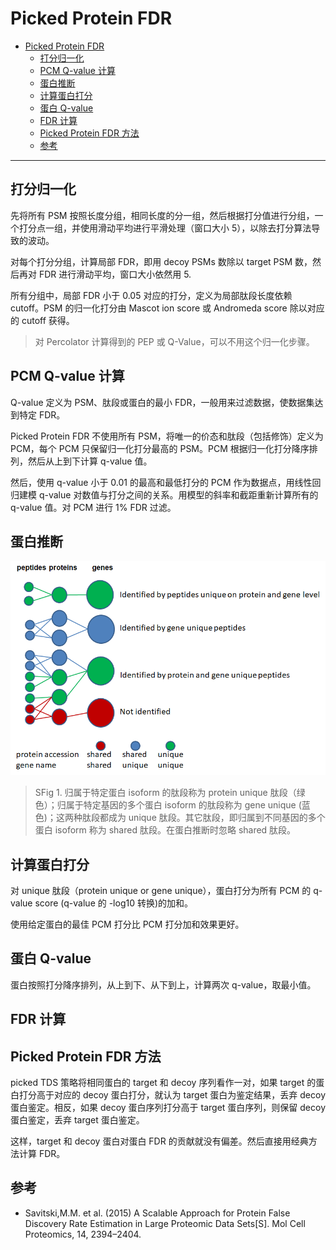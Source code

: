 # Picked Protein FDR

- [Picked Protein FDR](#picked-protein-fdr)
  - [打分归一化](#打分归一化)
  - [PCM Q-value 计算](#pcm-q-value-计算)
  - [蛋白推断](#蛋白推断)
  - [计算蛋白打分](#计算蛋白打分)
  - [蛋白 Q-value](#蛋白-q-value)
  - [FDR 计算](#fdr-计算)
  - [Picked Protein FDR 方法](#picked-protein-fdr-方法)
  - [参考](#参考)

***

## 打分归一化

先将所有 PSM 按照长度分组，相同长度的分一组，然后根据打分值进行分组，一个打分点一组，并使用滑动平均进行平滑处理（窗口大小 5），以除去打分算法导致的波动。

对每个打分分组，计算局部 FDR，即用 decoy PSMs 数除以 target PSM 数，然后再对 FDR 进行滑动平均，窗口大小依然用 5.

所有分组中，局部 FDR 小于 0.05 对应的打分，定义为局部肽段长度依赖 cutoff。PSM 的归一化打分由 Mascot ion score 或 Andromeda score 除以对应的 cutoff 获得。

> 对 Percolator 计算得到的 PEP 或 Q-Value，可以不用这个归一化步骤。

## PCM Q-value 计算

Q-value 定义为 PSM、肽段或蛋白的最小 FDR，一般用来过滤数据，使数据集达到特定 FDR。

Picked Protein FDR 不使用所有 PSM，将唯一的价态和肽段（包括修饰）定义为 PCM，每个 PCM 只保留归一化打分最高的 PSM。PCM 根据归一化打分降序排列，然后从上到下计算 q-value 值。

然后，使用 q-value 小于 0.01 的最高和最低打分的 PCM 作为数据点，用线性回归建模 q-value 对数值与打分之间的关系。用模型的斜率和截距重新计算所有的 q-value 值。对 PCM 进行 1% FDR 过滤。

## 蛋白推断

![](images/2022-12-01-15-37-00.png)

> SFig 1. 归属于特定蛋白 isoform 的肽段称为 protein unique 肽段（绿色）；归属于特定基因的多个蛋白 isoform 的肽段称为 gene unique (蓝色)；这两种肽段都成为 unique 肽段。其它肽段，即归属到不同基因的多个蛋白 isoform 称为 shared 肽段。在蛋白推断时忽略 shared 肽段。

## 计算蛋白打分

对 unique 肽段（protein unique or gene unique），蛋白打分为所有 PCM 的 q-value score (q-value 的 -log10 转换)的加和。

使用给定蛋白的最佳 PCM 打分比 PCM 打分加和效果更好。

## 蛋白 Q-value

蛋白按照打分降序排列，从上到下、从下到上，计算两次 q-value，取最小值。

## FDR 计算

## Picked Protein FDR 方法

picked TDS 策略将相同蛋白的 target 和 decoy 序列看作一对，如果 target 的蛋白打分高于对应的 decoy 蛋白打分，就认为 target 蛋白为鉴定结果，丢弃 decoy 蛋白鉴定。相反，如果 decoy 蛋白序列打分高于 target 蛋白序列，则保留 decoy 蛋白鉴定，丢弃 target 蛋白鉴定。

这样，target 和 decoy 蛋白对蛋白 FDR 的贡献就没有偏差。然后直接用经典方法计算 FDR。

## 参考

- Savitski,M.M. et al. (2015) A Scalable Approach for Protein False Discovery Rate Estimation in Large Proteomic Data Sets[S]. Mol Cell Proteomics, 14, 2394–2404.
